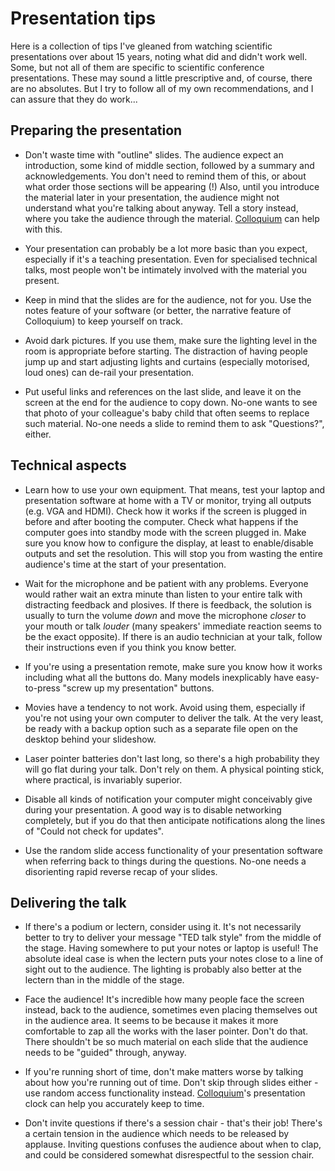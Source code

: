 Presentation tips
=================

Here is a collection of tips I've gleaned from watching scientific presentations over about 15 years, noting what did and didn't work well.  Some, but not all of them are specific to scientific conference presentations.  These may sound a little prescriptive and, of course, there are no absolutes.  But I try to follow all of my own recommendations, and I can assure that they do work...


Preparing the presentation
--------------------------

* Don't waste time with "outline" slides.  The audience expect an introduction, some kind of middle section, followed by a summary and acknowledgements.  You don't need to remind them of this, or about what order those sections will be appearing (!)  Also, until you introduce the material later in your presentation, the audience might not understand what you're talking about anyway.  Tell a story instead, where you take the audience through the material.  [Colloquium](https://github.com/taw/colloquium) can help with this.

* Your presentation can probably be a lot more basic than you expect, especially if it's a teaching presentation.  Even for specialised technical talks, most people won't be intimately involved with the material you present.

* Keep in mind that the slides are for the audience, not for you.  Use the notes feature of your software (or better, the narrative feature of Colloquium) to keep yourself on track.

* Avoid dark pictures.  If you use them, make sure the lighting level in the room is appropriate before starting.  The distraction of having people jump up and start adjusting lights and curtains (especially motorised, loud ones) can de-rail your presentation.

* Put useful links and references on the last slide, and leave it on the screen at the end for the audience to copy down.  No-one wants to see that photo of your colleague's baby child that often seems to replace such material.  No-one needs a slide to remind them to ask "Questions?", either.


Technical aspects
-----------------

* Learn how to use your own equipment.  That means, test your laptop and presentation software at home with a TV or monitor, trying all outputs (e.g. VGA and HDMI).  Check how it works if the screen is plugged in before and after booting the computer.  Check what happens if the computer goes into standby mode with the screen plugged in.  Make sure you know how to configure the display, at least to enable/disable outputs and set the resolution.  This will stop you from wasting the entire audience's time at the start of your presentation.

* Wait for the microphone and be patient with any problems.  Everyone would rather wait an extra minute than listen to your entire talk with distracting feedback and plosives.  If there is feedback, the solution is usually to turn the volume *down* and move the microphone *closer* to your mouth or talk *louder* (many speakers' immediate reaction seems to be the exact opposite).  If there is an audio technician at your talk, follow their instructions even if you think you know better.

* If you're using a presentation remote, make sure you know how it works including what all the buttons do.  Many models inexplicably have easy-to-press "screw up my presentation" buttons.

* Movies have a tendency to not work.  Avoid using them, especially if you're not using your own computer to deliver the talk.  At the very least, be ready with a backup option such as a separate file open on the desktop behind your slideshow.

* Laser pointer batteries don't last long, so there's a high probability they will go flat during your talk.  Don't rely on them.  A physical pointing stick, where practical, is invariably superior.

* Disable all kinds of notification your computer might conceivably give during your presentation.  A good way is to disable networking completely, but if you do that then anticipate notifications along the lines of "Could not check for updates".

* Use the random slide access functionality of your presentation software when referring back to things during the questions.  No-one needs a disorienting rapid reverse recap of your slides.


Delivering the talk
-------------------

* If there's a podium or lectern, consider using it.  It's not necessarily better to try to deliver your message "TED talk style" from the middle of the stage.  Having somewhere to put your notes or laptop is useful!  The absolute ideal case is when the lectern puts your notes close to a line of sight out to the audience.  The lighting is probably also better at the lectern than in the middle of the stage.

* Face the audience!  It's incredible how many people face the screen instead, back to the audience, sometimes even placing themselves out in the audience area.  It seems to be because it makes it more comfortable to zap all the works with the laser pointer.  Don't do that.  There shouldn't be so much material on each slide that the audience needs to be "guided" through, anyway.

* If you're running short of time, don't make matters worse by talking about how you're running out of time.  Don't skip through slides either - use random access functionality instead.   [Colloquium](https://github.com/taw10/colloquium)'s presentation clock can help you accurately keep to time.

* Don't invite questions if there's a session chair - that's their job!  There's a certain tension in the audience which needs to be released by applause.  Inviting questions confuses the audience about when to clap, and could be considered somewhat disrespectful to the session chair.
